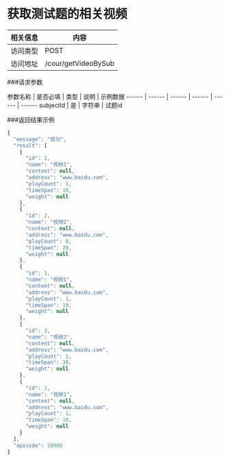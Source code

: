 # 获取测试题的相关视频
 相关信息 | 内容
 ------ | ------
 访问类型 | POST
 访问地址 | /cour/getVideoBySub

###请求参数

 参数名称 | 是否必填 | 类型 | 说明 | 示例数据
 ------ | ------ | ------ | ------ | ------ | ------
 subjectId | 是 | 字符串 | 试题id
 
###返回结果示例

```javascript
{
  "message": "成功",
  "result": [
    {
      "id": 1,
      "name": "视频1",
      "content": null,
      "address": "www.baidu.com",
      "playCount": 1,
      "timeSpan": 10,
      "weight": null
    },
    {
      "id": 2,
      "name": "视频2",
      "content": null,
      "address": "www.baidu.com",
      "playCount": 0,
      "timeSpan": 20,
      "weight": null
    },
    {
      "id": 1,
      "name": "视频1",
      "content": null,
      "address": "www.baidu.com",
      "playCount": 1,
      "timeSpan": 10,
      "weight": null
    },
    {
      "id": 3,
      "name": "视频3",
      "content": null,
      "address": "www.baidu.com",
      "playCount": 1,
      "timeSpan": 30,
      "weight": null
    },
    {
      "id": 1,
      "name": "视频1",
      "content": null,
      "address": "www.baidu.com",
      "playCount": 1,
      "timeSpan": 10,
      "weight": null
    }
  ],
  "apicode": 10000
}

```
